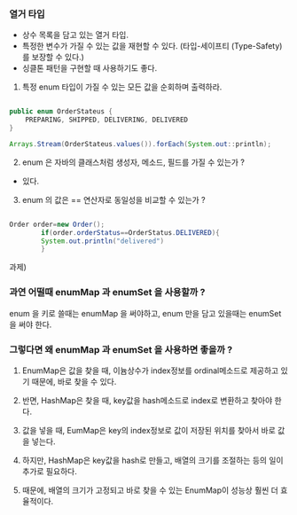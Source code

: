 ### 열거 타입

- 상수 목록을 담고 있는 열거 타입.
- 특정한 변수가 가질 수 있는 값을 재현할 수 있다. (타입-세이프티 (Type-Safety) 를 보장할 수 있다.)
- 싱클톤 패턴을 구현할 때 사용하기도 좋다.

1) 특정 enum 타입이 가질 수 있는 모든 값을 순회하며 출력하라.

```java

public enum OrderStateus {
    PREPARING, SHIPPED, DELIVERING, DELIVERED
}

Arrays.Stream(OrderStateus.values()).forEach(System.out::println);

```

2) enum 은 자바의 클래스처럼 생성자, 메소드, 필드를 가질 수 있는가 ?

- 있다.

3) enum 의 값은 == 연산자로 동일성을 비교할 수 있는가 ?

```java

Order order=new Order();
        if(order.orderStatus==OrderStatus.DELIVERED){
        System.out.println("delivered")
        }
```

과제)

### 과연 어떨때 enumMap 과 enumSet 을 사용할까 ? 
enum 을 키로 쓸때는 enumMap 을 써야하고, enum 만을 담고 있을때는 enumSet 을 써야 한다.

### 그렇다면 왜 enumMap 과 enumSet 을 사용하면 좋을까 ?

1. EnumMap은 값을 찾을 때, 이늄상수가 index정보를 ordinal메소드로 제공하고 있기 때문에, 바로 찾을 수 있다.

2. 반면, HashMap은 찾을 때, key값을 hash메소드로 index로 변환하고 찾아야 한다.

3. 값을 넣을 때, EumMap은 key의 index정보로 값이 저장된 위치를 찾아서 바로 값을 넣는다.

4. 하지만, HashMap은 key값을 hash로 만들고, 배열의 크기를 조절하는 등의 일이 추가로 필요하다.

5. 때문에, 배열의 크기가 고정되고 바로 찾을 수 있는 EnumMap이 성능상 훨씬 더 효율적이다.
